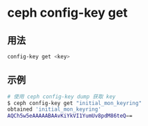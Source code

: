 # ceph config-key get

## 用法

```sh
config-key get <key>
```

## 示例

```sh
# 使用 ceph config-key dump 获取 key
$ ceph config-key get "initial_mon_keyring"
obtained 'initial_mon_keyring'
AQCh5w5eAAAAABAAvKiYkVI1YumUv8pdM86teQ==
```
